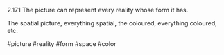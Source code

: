 2.171 The picture can represent every reality whose form it has.

The spatial picture, everything spatial, the coloured, everything coloured, etc.

#picture #reality #form #space #color 